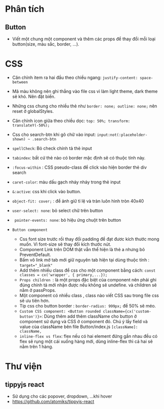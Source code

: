 # Phân tích

## Button

-   Viết một chung một component và thêm các props để thay đổi mỗi loại button(size, màu sắc, border, ...).

# CSS

-   Căn chỉnh item ra hai đầu theo chiều ngang: `justify-content: space-between`
-   Mã màu không nên ghi thẳng vào file css vì làm light theme, dark theme sẽ khó. Nên đặt biến.
-   Những css chung cho nhiều thẻ như `border: none; outline: none;` nên reset ở globalStyles.
-   Căn chỉnh icon giữa theo chiều dọc: `top: 50%; transform: translateY(-50%);`
-   Css cho search-btn khi gõ chữ vào input: `input:not(:placeholder-shown) ~ .search-btn`
-   `spellCheck`: Bỏ check chính tả thẻ input
-   `tabindex`: bất cứ thẻ nào có border mặc định sẽ có thuộc tính này.
-   `:focus-within` : CSS pseudo-class để click vào hiện border thẻ div search
-   `caret-color`: màu dấu gạch nháy nháy trong thẻ input
-   `&:active`: css khi click vào button.
-   `object-fit: cover;` : để ảnh giữ tỉ lệ và tràn luôn hình tròn 40x40
-   `user-select: none`: bỏ select chữ trên button
-   ` pointer-events: none`: bỏ hiệu ứng chuột trên button

-   `Button component`
    -   Css font size trước rồi thay đổi padding để đạt đươc kích thước mong muốn. Vì font-size sẽ thay đổi kích thước nút.
    -   Component Link trên DOM thật vẫn thể hiện là thẻ a nhưng bỏ PreventDefault.
    -   Bấm vô link mở tab mới giữ nguyên tab hiện tại dùng thuộc tính : `target="_blank"`
    -   Add thêm nhiều class để css cho một component bằng cách: `const classes = cx('wrapper', { primary,...});`
    -   `Props children `: là một props đặc biệt của component nên phải ghi đúng chính tả mới nhận được nếu không sẽ undefine. và children sẽ nằm ở passProps.
    -   Một component có nhiều class , class nào viết CSS sau trong file css sẽ ưu tiên hơn.
    -   Tip css cho button border : `border-radius: 999px;` để 50% sẽ méo.
    -   `Custom CSS component: <Button rounded className={cx('custom-button')}>`: Dùng thêm add thêm className cho button ở component sử dụng và CSS ở component đó. Chú ý lấy field và value của className bên file Button/index.js `[className]: className,`
    -   `inline-flex vs flex`: flex nếu có hai element đứng gần nhau đều có flex sẽ rụng một cái xuống hàng mới, dùng inline-flex thì cả hai sẽ nằm trên 1 hàng.

# Thư viện

## tippyjs react

-   Sử dụng cho các popover, dropdown, ...khi hover
-   https://github.com/atomiks/tippyjs-react

